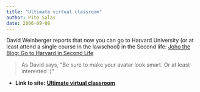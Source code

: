 ```yaml
---
title: "Ultimate virtual classroom"
author: Pito Salas
date: 2006-09-08
---
```


David Weinberger reports that now you can go to Harvard University (or at
least attend a single course in the lawschool) in the Second life: [Joho the
Blog: Go to Harvard in Second
Life](<http://www.hyperorg.com/blogger/mtarchive/go_to_harvard_in_second_life.html>
"Joho the Blog: Go to Harvard in Second Life")

>
> As David says, "Be sure to make your avatar look smart. Or at least
> interested :)"


* **Link to site:** **[Ultimate virtual classroom](None)**
